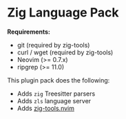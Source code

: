 # Zig Language Pack

**Requirements:**

- git (required by zig-tools)
- curl / wget (required by zig-tools)
- Neovim (>= 0.7.x)
- ripgrep (>= 11.0)

This plugin pack does the following:

- Adds `zig` Treesitter parsers
- Adds `zls` language server
- Adds [zig-tools.nvim](https://codeberg.org/NTBBloodbath/zig-tools.nvim)
